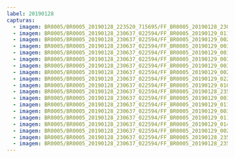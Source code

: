 ```yaml
---
label: 20190128
capturas:
  - imagem: BR0005/BR0005_20190128_223520_715695/FF_BR0005_20190128_230115_737_0037888.fits_maxpixel.jpg
  - imagem: BR0005/BR0005_20190128_230637_022594/FF_BR0005_20190129_011054_574_0083200.fits_maxpixel.jpg
  - imagem: BR0005/BR0005_20190128_230637_022594/FF_BR0005_20190129_002857_447_0035328.fits_maxpixel.jpg
  - imagem: BR0005/BR0005_20190128_230637_022594/FF_BR0005_20190129_003024_266_0037120.fits_maxpixel.jpg
  - imagem: BR0005/BR0005_20190128_230637_022594/FF_BR0005_20190129_001457_586_0018432.fits_maxpixel.jpg
  - imagem: BR0005/BR0005_20190128_230637_022594/FF_BR0005_20190129_003013_322_0036864.fits_maxpixel.jpg
  - imagem: BR0005/BR0005_20190128_230637_022594/FF_BR0005_20190129_003035_445_0037376.fits_maxpixel.jpg
  - imagem: BR0005/BR0005_20190128_230637_022594/FF_BR0005_20190129_002707_399_0033280.fits_maxpixel.jpg
  - imagem: BR0005/BR0005_20190128_230637_022594/FF_BR0005_20190129_022054_269_0161536.fits_maxpixel.jpg
  - imagem: BR0005/BR0005_20190128_230637_022594/FF_BR0005_20190129_010630_474_0078336.fits_maxpixel.jpg
  - imagem: BR0005/BR0005_20190128_230637_022594/FF_BR0005_20190128_235637_535_0005888.fits_maxpixel.jpg
  - imagem: BR0005/BR0005_20190128_230637_022594/FF_BR0005_20190129_003002_730_0036608.fits_maxpixel.jpg
  - imagem: BR0005/BR0005_20190128_230637_022594/FF_BR0005_20190129_011103_867_0083456.fits_maxpixel.jpg
  - imagem: BR0005/BR0005_20190128_230637_022594/FF_BR0005_20190129_003956_543_0048128.fits_maxpixel.jpg
  - imagem: BR0005/BR0005_20190128_230637_022594/FF_BR0005_20190129_011033_115_0082944.fits_maxpixel.jpg
  - imagem: BR0005/BR0005_20190128_230637_022594/FF_BR0005_20190129_014429_770_0120576.fits_maxpixel.jpg
  - imagem: BR0005/BR0005_20190128_230637_022594/FF_BR0005_20190129_002634_556_0032512.fits_maxpixel.jpg
  - imagem: BR0005/BR0005_20190128_230637_022594/FF_BR0005_20190128_235141_071_0004352.fits_maxpixel.jpg
  - imagem: BR0005/BR0005_20190128_230637_022594/FF_BR0005_20190128_235152_374_0004608.fits_maxpixel.jpg
---
```

